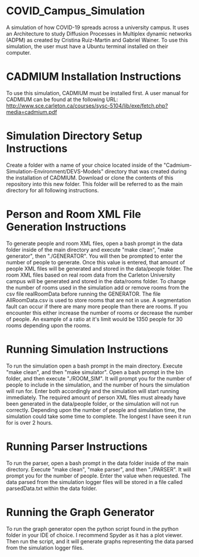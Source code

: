 # COVID_Campus_Simulation
A simulation of how COVID-19 spreads across a university campus. It uses an Architecture to study Diffusion Processes in Multiplex dynamic networks (ADPM) as created by Cristina Ruiz-Martin and Gabriel Wainer. To use this simulation, the user must have a Ubuntu terminal installed on their computer.

# CADMIUM Installation Instructions
To use this simulation, CADMIUM must be installed first. A user manual for CADMIUM can be found at the following URL: 
http://www.sce.carleton.ca/courses/sysc-5104/lib/exe/fetch.php?media=cadmium.pdf

# Simulation Directory Setup Instructions
Create a folder with a name of your choice located inside of the "Cadmium-Simulation-Environment/DEVS-Models" directory that was created during the installation of CADMIUM. Download or clone the contents of this repository into this new folder. This folder will be referred to as the main directory for all following instructions.

# Person and Room XML File Generation Instructions
To generate people and room XML files, open a bash prompt in the data folder inside of the main directory and execute "make clean", "make generator", then "./GENERATOR". You will then be prompted to enter the number of people to generate. Once this value is entered, that amount of people XML files will be generated and stored in the data/people folder. The room XML files based on real room data from the Carleton University campus will be generated and stored in the data/rooms folder. To change the number of rooms used in the simulation add or remove rooms from the csv file realRoomData before running the GENERATOR. The file AllRoomData.csv is used to store rooms that are not in use. A segmentation fault can occur if there are many more people than there are rooms. If you encounter this either increase the number of rooms or decrease the number of people. An example of a ratio at it's limit would be 1350 people for 30 rooms depending upon the rooms.

# Running Simulation Instructions
To run the simulation open a bash prompt in the main directory. Execute "make clean", and then "make simulator". Open a bash prompt in the bin folder, and then execute "./ROOM_SIM". It will prompt you for the number of people to include in the simulation, and the number of hours the simulation will run for. Enter both accordingly and the simulation will start running immediately. The required amount of person XML files must already have been generated in the data/people folder, or the simulation will not run correctly. Depending upon the number of people and simulation time, the simulation could take some time to complete. The longest I have seen it run for is over 2 hours.

# Running Parser Instructions
To run the parser, open a bash prompt in the data folder inside of the main directory. Execute "make clean", "make parser", and then "./PARSER". It will prompt you for the number of people. Enter the value when requested. The data parsed from the simulation logger files will be stored in a file called parsedData.txt within the data folder.

# Running the Graph Generator
To run the graph generator open the python script found in the python folder in your IDE of choice. I recommend Spyder as it has a plot viewer. Then run the script, and it will generate graphs representing the data parsed from the simulation logger files.
